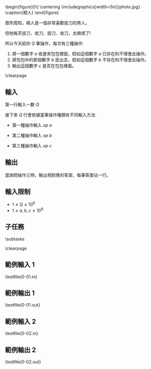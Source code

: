 # 

\begin{figure}[h]
\centering
\includegraphics[width=5in]{photo.jpg}
\caption{桐人}
\end{figure}

眾所周知，桐人是一個非常喜歡拔刀的男人。

但他每天拔刀、收刀、拔刀、收刀，太麻煩了!

所以今天給你 $Q$ 筆操作，每次有三種操作:

1. 將一個數字 $a$ 收進來包包裡面，假如這個數字 $a$ 已存在則不理會此操作。
2. 將包包中的那個數字 $b$ 拔出去，假如這個數字 $b$ 不存在則不理會此操作。
3. 輸出這個數字 $c$ 是否在包包裡面。

\clearpage

## 輸入
第一行輸入一數 $Q$

接下來 $Q$ 行會依據當筆操作種類有不同輸入方法:

* 第一種操作輸入 $op$ $a$

* 第二種操作輸入 $op$ $b$

* 第三種操作輸入 $op$ $c$


## 輸出
當詢問操作三時，輸出相對應的答案，每筆答案佔一行。

## 輸入限制
 - $1 \le Q \le 10^6$
 - $1 \le a, b, c \le 10^9$

## 子任務
\subtasks

\clearpage

## 範例輸入 1
\testfile{0-01.in}

## 範例輸出 1
\testfile{0-01.out}

## 範例輸入 2
\testfile{0-02.in}

## 範例輸出 2
\testfile{0-02.out}
